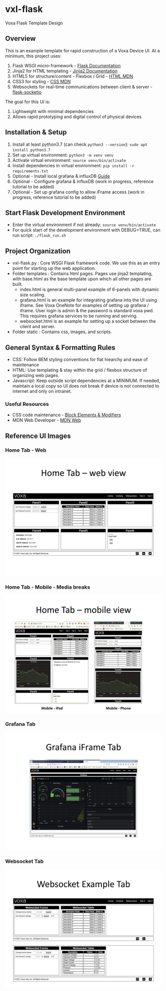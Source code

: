 # vxl-flask
Voxa Flask Template Design

## Overview

This is an example template for rapid construction of a Voxa Device UI. At a minimum, this project uses:
1. Flask WSGI micro-framework - [Flask Documentation](https://flask.palletsprojects.com/en/1.1.x/)
2. Jinja2 for HTML templating - [Jinja2 Documentation](https://jinja2docs.readthedocs.io/en/stable/)
3. HTML5 for structure/content - Flexbox / Grid - [HTML MDN](https://developer.mozilla.org/en-US/docs/Web/HTML)
4. CSS3 for styling - [CSS MDN](https://developer.mozilla.org/en-US/docs/Web/CSS)
5. Websockets for real-time communications between client & server - [flask-socketio](https://flask-socketio.readthedocs.io/en/latest/)

The goal for this UI is:
1. Lightweight with minimal dependencies
2. Allows rapid prototyping and digital control of physical devices 

## Installation & Setup
1. Install at least python3.7 (can check `python3 --version`): `sudo apt install python3.7`
2. Set up virtual environment: `python3 -m venv venv`
3. Activate virtual environment: `source venv/bin/activate`
4. Install dependencies in virtual environment: `pip install -r requirements.txt`
5. Optional - Install local grafana & influxDB [Guide](https://simonhearne.com/2020/pi-influx-grafana/)
6. Optional - Configure grafana & influxDB (work in progress, reference tutorial to be added)
7. Optional - Set up grafana config to allow iFrame access (work in progress, reference tutorial to be added)

## Start Flask Development Environment
* Enter the virtual environment if not already: `source venv/bin/activate`
* For quick start of the development environment with DEBUG=TRUE, can run script: `./flask_run.sh`

## Project Organization
* vxl-flask.py : Core WSGI Flask framework code. We use this as an entry point for starting up the web application.
* Folder templates : Contains html pages. Pages use jinja2 templating, with base.html as the base template upon which all other pages are built.
  * index.html is general multi-panel example of 6-panels with dynamic size scaling.
  * grafana.html is an example for integrating grafana into the UI using iframe. See Voxa OneNote for examples of setting up grafana / iframe. User login is admin & the password is standard voxa pwd. This requires grafana services to be running and serving.
  * websocket.html is an example for setting up a socket between the client and server.
* Folder static : Contains css, images, and scripts.

## General Syntax & Formatting Rules
* CSS: Follow BEM styling conventions for flat hiearchy and ease of maintenance
* HTML: Use templating & stay within the grid / flexbox structure of organizing web pages.
* Javascript: Keep outside script dependencies at a MINIMUM. If needed, maintain a local copy so UI does not break if device is not connected to internet and only on intranet.

### Useful Resources
* CSS code maintenance - [Block Elements & Modifiers](http://getbem.com/introduction/)
* MDN Web Developer - [MDN Web](https://developer.mozilla.org/en-US/docs/Web)

## Reference UI Images
### Home Tab - Web
![Image of Home - Web UI](https://github.com/lsown/vxl-flask/blob/main/images/WebUI%20-%20Home%201.jpg)
### Home Tab - Mobile - Media breaks
![Image of Home - Mobile UI](https://github.com/lsown/vxl-flask/blob/main/images/WebUI%20-%20Home%202.jpg)
### Grafana Tab
![Image of Grafana UI](https://github.com/lsown/vxl-flask/blob/main/images/WebUI%20-%20Grafana.jpg)
### Websocket Tab
![Image of Websocket UI](https://github.com/lsown/vxl-flask/blob/main/images/WebUI%20-%20Websocket.jpg)
